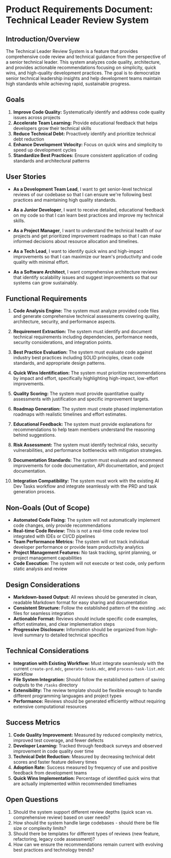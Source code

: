 # Product Requirements Document: Technical Leader Review System

## Introduction/Overview

The Technical Leader Review System is a feature that provides comprehensive code review and technical guidance from the perspective of a senior technical leader. This system analyzes code quality, architecture, and provides actionable recommendations focusing on simplicity, quick wins, and high-quality development practices. The goal is to democratize senior technical leadership insights and help development teams maintain high standards while achieving rapid, sustainable progress.

## Goals

1. **Improve Code Quality:** Systematically identify and address code quality issues across projects
2. **Accelerate Team Learning:** Provide educational feedback that helps developers grow their technical skills
3. **Reduce Technical Debt:** Proactively identify and prioritize technical debt reduction
4. **Enhance Development Velocity:** Focus on quick wins and simplicity to speed up development cycles
5. **Standardize Best Practices:** Ensure consistent application of coding standards and architectural patterns

## User Stories

- **As a Development Team Lead**, I want to get senior-level technical reviews of our codebase so that I can ensure we're following best practices and maintaining high quality standards.

- **As a Junior Developer**, I want to receive detailed, educational feedback on my code so that I can learn best practices and improve my technical skills.

- **As a Project Manager**, I want to understand the technical health of our projects and get prioritized improvement roadmaps so that I can make informed decisions about resource allocation and timelines.

- **As a Tech Lead**, I want to identify quick wins and high-impact improvements so that I can maximize our team's productivity and code quality with minimal effort.

- **As a Software Architect**, I want comprehensive architecture reviews that identify scalability issues and suggest improvements so that our systems can grow sustainably.

## Functional Requirements

1. **Code Analysis Engine:** The system must analyze provided code files and generate comprehensive technical assessments covering quality, architecture, security, and performance aspects.

2. **Requirement Extraction:** The system must identify and document technical requirements including dependencies, performance needs, security considerations, and integration points.

3. **Best Practice Evaluation:** The system must evaluate code against industry best practices including SOLID principles, clean code standards, and appropriate design patterns.

4. **Quick Wins Identification:** The system must prioritize recommendations by impact and effort, specifically highlighting high-impact, low-effort improvements.

5. **Quality Scoring:** The system must provide quantitative quality assessments with justification and specific improvement targets.

6. **Roadmap Generation:** The system must create phased implementation roadmaps with realistic timelines and effort estimates.

7. **Educational Feedback:** The system must provide explanations for recommendations to help team members understand the reasoning behind suggestions.

8. **Risk Assessment:** The system must identify technical risks, security vulnerabilities, and performance bottlenecks with mitigation strategies.

9. **Documentation Standards:** The system must evaluate and recommend improvements for code documentation, API documentation, and project documentation.

10. **Integration Compatibility:** The system must work with the existing AI Dev Tasks workflow and integrate seamlessly with the PRD and task generation process.

## Non-Goals (Out of Scope)

- **Automated Code Fixing:** The system will not automatically implement code changes, only provide recommendations
- **Real-time Code Review:** This is not a real-time code review tool integrated with IDEs or CI/CD pipelines
- **Team Performance Metrics:** The system will not track individual developer performance or provide team productivity analytics
- **Project Management Features:** No task tracking, sprint planning, or project management capabilities
- **Code Execution:** The system will not execute or test code, only perform static analysis and review

## Design Considerations

- **Markdown-based Output:** All reviews should be generated in clean, readable Markdown format for easy sharing and documentation
- **Consistent Structure:** Follow the established pattern of the existing `.mdc` files for seamless integration
- **Actionable Format:** Reviews should include specific code examples, effort estimates, and clear implementation steps
- **Progressive Disclosure:** Information should be organized from high-level summary to detailed technical specifics

## Technical Considerations

- **Integration with Existing Workflow:** Must integrate seamlessly with the current `create-prd.mdc`, `generate-tasks.mdc`, and `process-task-list.mdc` workflow
- **File System Integration:** Should follow the established pattern of saving outputs to the `/tasks` directory
- **Extensibility:** The review template should be flexible enough to handle different programming languages and project types
- **Performance:** Reviews should be generated efficiently without requiring extensive computational resources

## Success Metrics

1. **Code Quality Improvement:** Measured by reduced complexity metrics, improved test coverage, and fewer defects
2. **Developer Learning:** Tracked through feedback surveys and observed improvement in code quality over time
3. **Technical Debt Reduction:** Measured by decreasing technical debt scores and faster feature delivery times
4. **Adoption Rate:** Success measured by frequency of use and positive feedback from development teams
5. **Quick Wins Implementation:** Percentage of identified quick wins that are actually implemented within recommended timeframes

## Open Questions

1. Should the system support different review depths (quick scan vs. comprehensive review) based on user needs?
2. How should the system handle large codebases - should there be file size or complexity limits?
3. Should there be templates for different types of reviews (new feature, refactoring, legacy code assessment)?
4. How can we ensure the recommendations remain current with evolving best practices and technology trends? 
